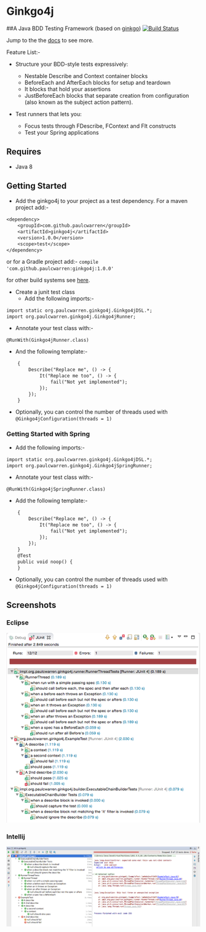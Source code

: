 # Ginkgo4j
##A Java BDD Testing Framework  (based on [ginkgo](http://onsi.github.io/ginkgo/))
[![Build Status](https://travis-ci.org/paulcwarren/ginkgo4j.svg?branch=master)](https://travis-ci.org/paulcwarren/ginkgo4j)

Jump to the the [docs](https://paulcwarren.github.com/ginkgo4j) to see more.

Feature List:-
- Structure your BDD-style tests expressively:
  - Nestable Describe and Context container blocks
  - BeforeEach and AfterEach blocks for setup and teardown
  - It blocks that hold your assertions
  - JustBeforeEach blocks that separate creation from configuration (also known as the subject action pattern).

- Test runners that lets you:
  - Focus tests through FDescribe, FContext and FIt constructs
  - Test your Spring applications  

## Requires
- Java 8

## Getting Started
- Add the ginkgo4j to your project as a test dependency.  For a maven project add:-

```
<dependency>
    <groupId>com.github.paulcwarren</groupId>
    <artifactId>ginkgo4j</artifactId>
    <version>1.0.0</version>
    <scope>test</scope>
</dependency>
```
or for a Gradle project add:-
`compile 'com.github.paulcwarren:ginkgo4j:1.0.0'`

for other build systems see [here](http://search.maven.org/#artifactdetails%7Ccom.github.paulcwarren%7Cginkgo4j%7C1.0.0%7Cjar).

- Create a junit test class
  - Add the following imports:-
```
import static org.paulcwarren.ginkgo4j.Ginkgo4jDSL.*;
import org.paulcwarren.ginkgo4j.Ginkgo4jRunner;
```
  - Annotate your test class with:-
```
@RunWith(Ginkgo4jRunner.class)
```
  - And the following template:-
```
	{
		Describe("Replace me", () -> {
			It("Replace me too", () -> {
				fail("Not yet implemented");
			});
		});
	}
``` 
   - Optionally, you can control the number of threads used with `@Ginkgo4jConfiguration(threads = 1)`

### Getting Started with Spring
   - Add the following imports:-
```
import static org.paulcwarren.ginkgo4j.Ginkgo4jDSL.*;
import org.paulcwarren.ginkgo4j.Ginkgo4jSpringRunner;
```
   - Annotate your test class with:-
```
@RunWith(Ginkgo4jSpringRunner.class)
```
   - Add the following template:-
```
	{
		Describe("Replace me", () -> {
			It("Replace me too", () -> {
				fail("Not yet implemented");
			});
		});
	}
	@Test
	public void noop() {
	}
```
   - Optionally, you can control the number of threads used with `@Ginkgo4jConfiguration(threads = 1)`

## Screenshots
### Eclipse
![Eclipse](readme/eclipse-junit.png)

### Intellij
![Intellij](readme/intellij-junit.png)
